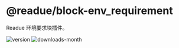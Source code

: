 # @readue/block-env_requirement

Readue 环境要求块插件。

![version](https://img.shields.io/npm/v/@readue/block-env_requirement) ![downloads-month](https://img.shields.io/npm/dm/@readue/block-env_requirement)